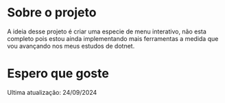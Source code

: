 # Sobre o projeto
A ideia desse projeto é criar uma especie de menu interativo, não esta completo pois estou ainda implementando mais ferramentas a medida que vou avançando nos meus estudos de dotnet.

# Espero que goste
Ultima atualização: 24/09/2024

